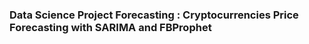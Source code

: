 ### Data Science Project Forecasting : Cryptocurrencies Price Forecasting with SARIMA and FBProphet
